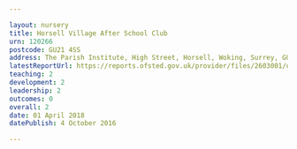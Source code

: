 ```yaml
---

layout: nursery
title: Horsell Village After School Club
urn: 120266
postcode: GU21 4SS
address: The Parish Institute, High Street, Horsell, Woking, Surrey, GU21 4SS
latestReportUrl: https://reports.ofsted.gov.uk/provider/files/2603001/urn/120266.pdf
teaching: 2
development: 2
leadership: 2
outcomes: 0
overall: 2
date: 01 April 2018 
datePublish: 4 October 2016

---
```

